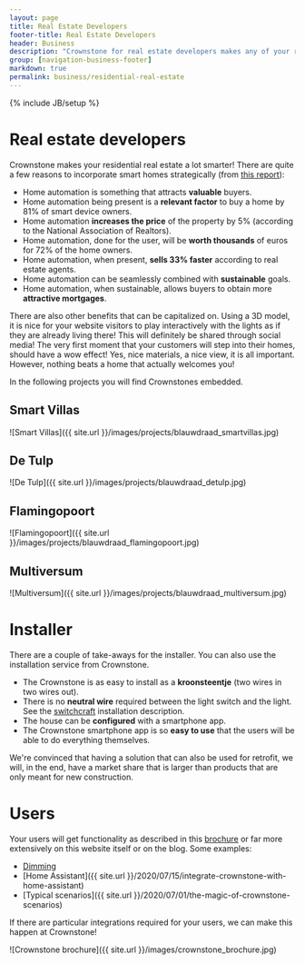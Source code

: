 ```yaml
---
layout: page
title: Real Estate Developers
footer-title: Real Estate Developers
header: Business
description: "Crownstone for real estate developers makes any of your residential property smart. Home automation makes your property more valuable, sells faster, and seamlessly fits with sustainable goals."
group: [navigation-business-footer]
markdown: true
permalink: business/residential-real-estate
---
```

{% include JB/setup %}

# Real estate developers

Crownstone makes your residential real estate a lot smarter!
There are quite a few reasons to incorporate smart homes strategically (from [this report](https://www.smarthome.com/blogs/news/how-smart-home-technology-is-impacting-the-real-estate-industry)):

* Home automation is something that attracts **valuable** buyers.
* Home automation being present is a **relevant factor** to buy a home by 81% of smart device owners.
* Home automation **increases the price** of the property by 5% (according to the National Association of Realtors).
* Home automation, done for the user, will be **worth thousands** of euros for 72% of the home owners.
* Home automation, when present, **sells 33% faster** according to real estate agents.
* Home automation can be seamlessly combined with **sustainable** goals.
* Home automation, when sustainable, allows buyers to obtain more **attractive mortgages**.

There are also other benefits that can be capitalized on. Using a 3D model, it is nice for your website visitors to play interactively with the lights as if they are already living there! This will definitely be shared through social media! 
The very first moment that your customers will step into their homes, should have a wow effect! Yes, nice materials, a nice view, it is all important. However, nothing beats a home that actually welcomes you!

In the following projects you will find Crownstones embedded.

## Smart Villas

![Smart Villas]({{ site.url }}/images/projects/blauwdraad_smartvillas.jpg)

## De Tulp

![De Tulp]({{ site.url }}/images/projects/blauwdraad_detulp.jpg)

## Flamingopoort

![Flamingopoort]({{ site.url }}/images/projects/blauwdraad_flamingopoort.jpg)

## Multiversum

![Multiversum]({{ site.url }}/images/projects/blauwdraad_multiversum.jpg)

# Installer

There are a couple of take-aways for the installer. You can also use the installation service from Crownstone.

* The Crownstone is as easy to install as a **kroonsteentje** (two wires in two wires out).
* There is no **neutral wire** required between the light switch and the light. See the [switchcraft](https://crownstone.rocks/nl/installation/#header-switchcraft-installation) installation description.
* The house can be **configured** with a smartphone app. 
* The Crownstone smartphone app is so **easy to use** that the users will be able to do everything themselves. 

We're convinced that having a solution that can also be used for retrofit, we will, in the end, have a market share that is larger than products that are only meant for new construction.

# Users

Your users will get functionality as described in this
[brochure](https://crownstone.rocks/nl/attachments/brochures/Crownstone_SmartHome_Subscription.pdf)
or far more extensively
on this website itself or on the blog. Some examples:

* [Dimming](https://subscribe.crownstone.rocks/dimming)
* [Home Assistant]({{ site.url }}/2020/07/15/integrate-crownstone-with-home-assistant)
* [Typical scenarios]({{ site.url }}/2020/07/01/the-magic-of-crownstone-scenarios)

If there are particular integrations required for your users, we can make this happen at Crownstone!

![Crownstone brochure]({{ site.url }}/images/crownstone_brochure.jpg)

